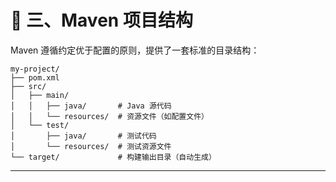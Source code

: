 # 📁 三、Maven 项目结构

Maven 遵循约定优于配置的原则，提供了一套标准的目录结构：

```
my-project/
├── pom.xml
├── src/
│   ├── main/
│   │   ├── java/       # Java 源代码
│   │   └── resources/  # 资源文件（如配置文件）
│   └── test/
│       ├── java/       # 测试代码
│       └── resources/  # 测试资源文件
└── target/             # 构建输出目录（自动生成）
```

---